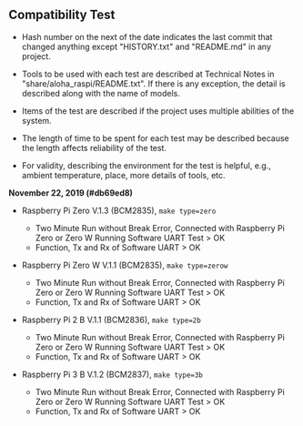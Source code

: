 ## Compatibility Test

* Hash number on the next of the date indicates the last commit that changed anything except "HISTORY.txt" and "README.md" in any project.

* Tools to be used with each test are described at Technical Notes in "share/aloha_raspi/README.txt". If there is any exception, the detail is described along with the name of models.

* Items of the test are described if the project uses multiple abilities of the system.

* The length of time to be spent for each test may be described because the length affects reliability of the test.

* For validity, describing the environment for the test is helpful, e.g., ambient temperature, place, more details of tools, etc.

**November 22, 2019 (#db69ed8)**

* Raspberry Pi Zero V.1.3 (BCM2835), `make type=zero`
	* Two Minute Run without Break Error, Connected with Raspberry Pi Zero or Zero W Running Software UART Test > OK
	* Function, Tx and Rx of Software UART > OK

* Raspberry Pi Zero W V.1.1 (BCM2835), `make type=zerow`
	* Two Minute Run without Break Error, Connected with Raspberry Pi Zero or Zero W Running Software UART Test > OK
	* Function, Tx and Rx of Software UART > OK

* Raspberry Pi 2 B V.1.1 (BCM2836), `make type=2b`
	* Two Minute Run without Break Error, Connected with Raspberry Pi Zero or Zero W Running Software UART Test > OK
	* Function, Tx and Rx of Software UART > OK

* Raspberry Pi 3 B V.1.2 (BCM2837), `make type=3b`
	* Two Minute Run without Break Error, Connected with Raspberry Pi Zero or Zero W Running Software UART Test > OK
	* Function, Tx and Rx of Software UART > OK
